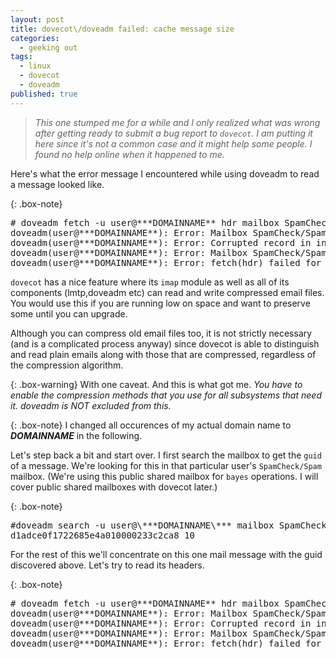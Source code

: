 ```yaml
---
layout: post
title: dovecot\/doveadm failed: cache message size
categories:
  - geeking out
tags:
  - linux
  - dovecot
  - doveadm
published: true
---
```


>*This one stumped me for a while and I only realized what was wrong after getting ready to submit a bug report to `dovecot`. I am putting it here since it's not a common case and it might help some people. I found no help online when it happened to me.*

Here's what the error message I encountered while using doveadm to read a message looked like.

{: .box-note}
<pre>
# doveadm fetch -u user@***DOMAINNAME** hdr mailbox SpamCheck/Spam uid 10
doveadm(user@***DOMAINNAME**): Error: Mailbox SpamCheck/Spam: UID=10: read(/var/spool/mail/virtual/***DOMAINNAME**/public/.Spam/cur/1583888147.M606102P10872.MAILDOMAIN,S=5367,W=5455:2,S) failed: Cached message size larger than expected (5367 > 2476, box=SpamCheck/Spam, UID=10) (read reason=mail stream)
doveadm(user@***DOMAINNAME**): Error: Corrupted record in index cache file /var/spool/mail/virtual/***DOMAINNAME**/public/.Spam/dovecot.index.cache: UID 10: Broken physical size in mailbox SpamCheck/Spam: read(/var/spool/mail/virtual/***DOMAINNAME**/public/.Spam/cur/1583888147.M606102P10872.MAILDOMAIN,S=5367,W=5455:2,S) failed: Cached message size larger than expected (5367 > 2476, box=SpamCheck/Spam, UID=10)
doveadm(user@***DOMAINNAME**): Error: Mailbox SpamCheck/Spam: UID=10: read(/var/spool/mail/virtual/***DOMAINNAME**/public/.Spam/cur/1583888147.M606102P10872.MAILDOMAIN,S=5367,W=5455:2,S) failed: Cached message size larger than expected (5367 > 2476, box=SpamCheck/Spam, UID=10) (read reason=)
doveadm(user@***DOMAINNAME**): Error: fetch(hdr) failed for box=SpamCheck/Spam uid=10: Mailbox SpamCheck/Spam: UID=10: read(/var/spool/mail/virtual/***DOMAINNAME**/public/.Spam/cur/1583888147.M606102P10872.MAILDOMAIN,S=5367,W=5455:2,S) failed: Cached message size larger than expected (5367 > 2476, box=SpamCheck/Spam, UID=10) (read reason=)
</pre>

`dovecot` has a nice feature where its `imap` module as well as all of its components (lmtp,doveadm etc) can read and write compressed email files. You would use this if you are running low on space and want to preserve some until you can upgrade.

Although you can compress old email files too, it is not strictly necessary (and is a complicated process anyway) since dovecot is able to distinguish and read plain emails along with those that are compressed, regardless of the compression algorithm.

{: .box-warning}
With one caveat. And this is what got me. *You have to enable the compression methods that you use for all subsystems that need it. doveadm is NOT excluded from this.*

{: .box-note}
I changed all occurences of my actual domain name to ***DOMAINNAME*** in the following.

Let's step back a bit and start over. I first search the mailbox to get the `guid` of a message. We're looking for this in that particular user's `SpamCheck/Spam` mailbox. (We're using this public shared mailbox for `bayes` operations. I will cover public shared mailboxes with dovecot later.)

{: .box-note}
<pre>
#doveadm search -u user@\***DOMAINNAME\*** mailbox SpamCheck/Spam
d1adce0f1722685e4a010000233c2ca8 10
</pre>

For the rest of this we'll concentrate on this one mail message with the guid discovered above.
Let's try to read its headers.

{: .box-note}
<pre>
# doveadm fetch -u user@***DOMAINNAME** hdr mailbox SpamCheck/Spam uid 10
doveadm(user@***DOMAINNAME**): Error: Mailbox SpamCheck/Spam: UID=10: read(/var/spool/mail/virtual/***DOMAINNAME**/public/.Spam/cur/1583888147.M606102P10872.MAILDOMAIN,S=5367,W=5455:2,S) failed: Cached message size larger than expected (5367 > 2476, box=SpamCheck/Spam, UID=10) (read reason=mail stream)
doveadm(user@***DOMAINNAME**): Error: Corrupted record in index cache file /var/spool/mail/virtual/***DOMAINNAME**/public/.Spam/dovecot.index.cache: UID 10: Broken physical size in mailbox SpamCheck/Spam: read(/var/spool/mail/virtual/***DOMAINNAME**/public/.Spam/cur/1583888147.M606102P10872.MAILDOMAIN,S=5367,W=5455:2,S) failed: Cached message size larger than expected (5367 > 2476, box=SpamCheck/Spam, UID=10)
doveadm(user@***DOMAINNAME**): Error: Mailbox SpamCheck/Spam: UID=10: read(/var/spool/mail/virtual***DOMAINNAME**/public/.Spam/cur/1583888147.M606102P10872.MAILDOMAIN,S=5367,W=5455:2,S) failed: Cached message size larger than expected (5367 > 2476, box=SpamCheck/Spam, UID=10) (read reason=)
doveadm(user@***DOMAINNAME**): Error: fetch(hdr) failed for box=SpamCheck/Spam uid=10: Mailbox SpamCheck/Spam: UID=10: read(/var/spool/mail/virtual/***DOMAINNAME**/public/.Spam/cur/1583888147.M606102P10872.MAILDOMAIN,S=5367,W=5455:2,S) failed: Cached message size larger than expected (5367 > 2476, box=SpamCheck/Spam, UID=10) (read reason=)
</pre>
